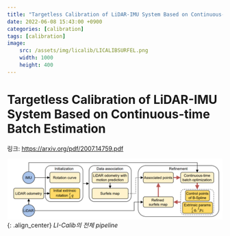 ```yaml
---
title: "Targetless Calibration of LiDAR-IMU System Based on Continuous-time Batch Estimation"
date: 2022-06-08 15:43:00 +0900
categories: [calibration]
tags: [calibration]
image: 
    src: /assets/img/licalib/LICALIBSURFEL.png
    width: 1000
    height: 400
---
```


# Targetless Calibration of LiDAR-IMU System Based on Continuous-time Batch Estimation

링크: https://arxiv.org/pdf/2007.14759.pdf

![licalib-pipeline](/assets/img/licalib/LICALIBPIPELINE.png){: .align_center}
_LI-Calib의 전체 pipeline_

